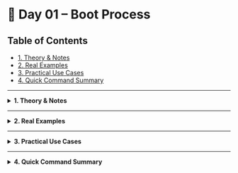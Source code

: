 # 🐧 Day 01 – Boot Process

## Table of Contents
- [1. Theory & Notes](#1-theory--notes)
- [2. Real Examples](#2-real-examples)
- [3. Practical Use Cases](#3-practical-use-cases)
- [4. Quick Command Summary](#4-quick-command-summary)

---

<details>
<summary><strong>1. Theory & Notes</strong></summary>

### Linux Architecture Layers

Linux architecture is layered like a stack:

1. **Hardware** – CPU, RAM, disk, NIC, etc.
2. **Kernel** – The brain that talks to hardware.
3. **Shell** – CLI interface between user and kernel.
4. **Applications** – Browsers, servers, databases, tools.

Each layer builds on the one below. Example:
- Click "Save" in an app → goes to shell → kernel handles → writes to hardware.

---

### Power ON & Firmware

- System gets power → firmware starts (BIOS or UEFI).
- Runs **POST** to check hardware (RAM, CPU, storage).
- Finds a bootable disk (e.g., SSD) to hand off to bootloader.

> BIOS = Basic Input/Output System  
> UEFI = Unified Extensible Firmware Interface (modern firmware)

---

### Disk Partitioning: MBR vs GPT

- **MBR** = Master Boot Record
  - Max 4 primary partitions
  - Max 2 TB
- **GPT** = GUID Partition Table
  - Works with UEFI
  - Supports huge disks + many partitions

Both store where bootloader is.

---

### Bootloader – GRUB2

**What is it?**
- Tiny program that loads the kernel and `initramfs`.

**Tasks:**
- Show OS selection menu
- Load Linux kernel into memory
- Load initramfs (temporary root filesystem)

**Main Files:**
- `/boot/grub2/`, `/boot/efi/EFI/`
- `/etc/default/grub`, `/etc/grub.d/`
- Final config → `/boot/grub2/grub.cfg` or `/boot/efi/EFI/.../grub.cfg`

---

### Kernel – The Linux Brain

**Job:**
- Load drivers
- Mount the real root filesystem (like `/dev/sda1`)
- Start `init` (which becomes `systemd`)

**initramfs**:
- Temporary root with essential drivers
- Needed before real `/` mount

---

### systemd – First User-Space Process

- PID = 1
- Starts all services (daemons)
- Manages logs, mounts, targets
- Replaces old SysV `init`

**Main unit types:**
- `.service` → start/stop daemons
- `.target` → boot states
- `.socket`, `.mount`, `.timer`

---

### Runlevels vs Targets

| Runlevel | systemd Target    | Purpose                  |
|----------|-------------------|--------------------------|
| 0        | poweroff.target   | Shutdown                 |
| 1        | rescue.target     | Single-user mode         |
| 3        | multi-user.target | CLI, no GUI              |
| 5        | graphical.target  | Multi-user with GUI      |
| 6        | reboot.target     | Restart the system       |

---

### Login Stage

Once systemd finishes, you get:
- CLI login (for servers)
- GUI login screen (for desktops)

Then you’re ready to use the system.

</details>

---

<details>
<summary><strong>2. Real Examples</strong></summary>

```bash
# Kernel version
uname -r
````

```output
6.5.0-25-generic
```

```bash
# Boot-time logs
dmesg | less
```

```bash
# Running services
systemctl list-units --type=service
```

```bash
# View kernel + grub files
ls /boot
```

```bash
# GRUB default config
cat /etc/default/grub
```

```bash
# Regenerate GRUB (Debian/Ubuntu)
sudo update-grub
```

</details>

---

<details>
<summary><strong>3. Practical Use Cases</strong></summary>

* Debug boot failures like kernel panics, GRUB issues, and disk mounting errors.
* Manage dual boot setups between Linux and Windows.
* Automate server provisioning with cloud-init and systemd targets.
* Configure secure boot or kernel-level startup for compliance and recovery.

</details>

---

<details>
<summary><strong>4. Quick Command Summary</strong></summary>

| Command                               | Description                           |                              |
| ------------------------------------- | ------------------------------------- | ---------------------------- |
| `uname -r`                            | Show current kernel version           |                              |
| \`dmesg                               | less\`                                | View kernel/system boot logs |
| `systemctl list-units --type=service` | List all active services              |                              |
| `ls /boot`                            | Kernel + GRUB files                   |                              |
| `cat /etc/default/grub`               | GRUB user config                      |                              |
| `sudo update-grub`                    | Regenerate `grub.cfg` (Ubuntu/Debian) |                              |
| `reboot` / `shutdown -h now`          | Restart or shut down the system       |                              |

</details>
